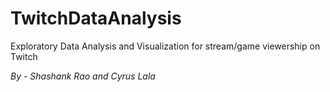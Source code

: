 # TwitchDataAnalysis
Exploratory Data Analysis and Visualization for stream/game viewership on Twitch

*By - Shashank Rao and Cyrus Lala*
